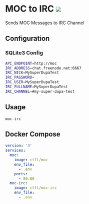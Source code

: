 # MOC to IRC [![](https://images.microbadger.com/badges/image/ctfl/moc-irc.svg)](https://hub.docker.com/r/ctfl/moc-irc "DockerHub Image")

Sends MOC Messages to IRC Channel

## Configuration

### SQLite3 Config

```bash
API_ENDPOINT=http://moc
IRC_ADDRESS=chat.freenode.net:6667
IRC_NICK=MySuperDupaTest
IRC_PASSWORD=
IRC_USER=MySuperDupaTest
IRC_FULLNAME=MySuperDupaTest
IRC_CHANNEL=#my-super-dupa-test
```

## Usage

```
moc-irc
```

## Docker Compose

```yaml
version: '3'
services:
  moc:
    image: ctfl/moc
    env_file:
      - .env
    ports:
      - 80:80
  moc-irc:
    image: ctfl/moc-irc
    env_file:
      - .env
```
